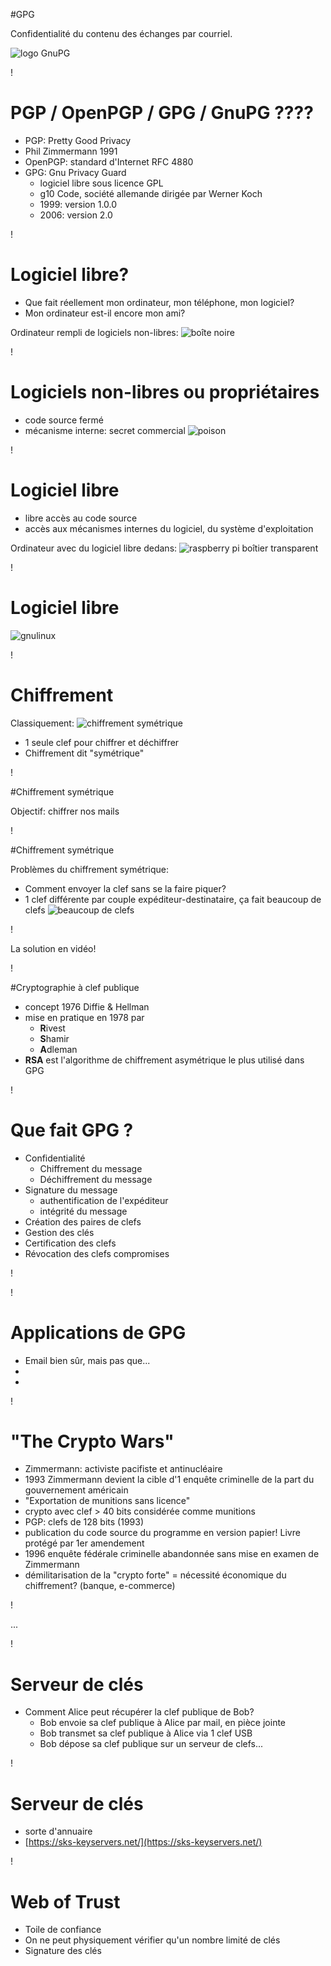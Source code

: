 #GPG

Confidentialité du contenu des échanges par courriel.

![logo GnuPG](/logo-gnupg.png)


!

# PGP / OpenPGP / GPG / GnuPG ????

* PGP: Pretty Good Privacy 
* Phil Zimmermann 1991
* OpenPGP: standard d'Internet RFC 4880
* GPG: Gnu Privacy Guard
    * logiciel libre sous licence GPL
    * g10 Code, société allemande dirigée par Werner Koch
    * 1999: version 1.0.0
    * 2006: version 2.0

!

# Logiciel libre?

* Que fait réellement mon ordinateur, mon téléphone, mon logiciel?
* Mon ordinateur est-il encore mon ami?

Ordinateur rempli de logiciels non-libres:
![boîte noire](/hal.jpg "Ordinateur rempli de logiciels non-libres:")

!

# Logiciels non-libres ou propriétaires

* code source fermé
* mécanisme interne: secret commercial
![poison](poison.jpg)

!

# Logiciel libre

* libre accès au code source
* accès aux mécanismes internes du logiciel, du système d'exploitation

Ordinateur avec du logiciel libre dedans:
![raspberry pi boîtier transparent](boite-transparente.jpg)

!

# Logiciel libre

![gnulinux](/gnu-linux.jpg)

!

# Chiffrement

Classiquement:
![chiffrement symétrique](/symmetric.png)

* 1 seule clef pour chiffrer et déchiffrer
* Chiffrement dit "symétrique"

!

#Chiffrement symétrique

Objectif: chiffrer nos mails

!

#Chiffrement symétrique

Problèmes du chiffrement symétrique:

* Comment envoyer la clef sans se la faire piquer?
* 1 clef différente par couple expéditeur-destinataire, ça fait beaucoup de clefs
![beaucoup de clefs](/clefs.jpg)

!

La solution en vidéo!

!

#Cryptographie à clef publique

* concept 1976 Diffie & Hellman
* mise en pratique en 1978 par
    * **R**ivest
    * **S**hamir
    * **A**dleman
* **RSA** est l'algorithme de chiffrement asymétrique le plus utilisé dans GPG

!

# Que fait GPG ?

* Confidentialité
    * Chiffrement du message
    * Déchiffrement du message
* Signature du message
    * authentification de l'expéditeur
    * intégrité du message
* Création des paires de clefs
* Gestion des clés
* Certification des clefs
* Révocation des clefs compromises

!



!

# Applications de GPG

* Email bien sûr, mais pas que...
* 
*

!

# "The Crypto Wars"

* Zimmermann: activiste pacifiste et antinucléaire
* 1993 Zimmermann devient la cible d'1 enquête criminelle de la part du gouvernement américain
* "Exportation de munitions sans licence"
* crypto avec clef > 40 bits considérée comme munitions
* PGP: clefs de 128 bits (1993)
* publication du code source du programme en version papier! Livre protégé par 1er amendement 
* 1996 enquête fédérale criminelle abandonnée sans mise en examen de Zimmermann
* démilitarisation de la "crypto forte"  = nécessité économique du chiffrement? (banque, e-commerce)

!

...

!

# Serveur de clés

* Comment Alice peut récupérer la clef publique de Bob?
    * Bob envoie sa clef publique à Alice par mail, en pièce jointe
    * Bob transmet sa clef publique à Alice via 1 clef USB
    * Bob dépose sa clef publique sur un serveur de clefs...

!

# Serveur de clés

* sorte d'annuaire
* [https://sks-keyservers.net/](https://sks-keyservers.net/)

!

# Web of Trust

* Toile de confiance
* On ne peut physiquement vérifier qu'un nombre limité de clés
* Signature des clés

